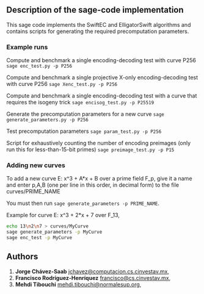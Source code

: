 ## Description of the sage-code implementation

This sage code implements the SwiftEC and ElligatorSwift algorithms and contains scripts for generating the required precomputation parameters.

### Example runs

Compute and benchmark a single encoding-decoding test with curve P256
`sage enc_test.py -p P256`

Compute and benchmark a single projective X-only encoding-decoding test with curve P256
`sage Xenc_test.py -p P256`

Compute and benchmark a single encoding-decoding test with a curve that requires the isogeny trick
`sage encisog_test.py -p P25519`

Generate the precomputation parameters for a new curve
`sage generate_parameters.py -p P256`

Test precomputation parameters
`sage param_test.py -p P256`

Script for exhaustively counting the number of encoding preimages (only run this for less-than-15-bit primes)
`sage preimage_test.py -p P15`

### Adding new curves

To add a new curve E: x^3 + A*x + B over a prime field F_p, give it a name and enter p,A,B (one per line in this order, in decimal form) to the file curves/PRIME_NAME

You must then run `sage generate_parameters -p PRIME_NAME`.

Example for curve E: x^3 + 2*x + 7 over F_13,
```bash
echo 13\n2\n7 > curves/MyCurve
sage generate_parameters -p MyCurve
sage enc_test -p MyCurve
```

## Authors

1. **Jorge Chávez-Saab** <jchavez@computacion.cs.cinvestav.mx>,
2. **Francisco Rodríguez-Henríquez** <francisco@cs.cinvestav.mx>, 
3. **Mehdi Tibouchi** <mehdi.tibouchi@normalesup.org>, 
